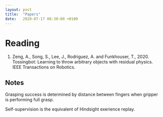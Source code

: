 ```yaml
---
layout: post
title:  "Papers"
date:   2020-07-17 08:30:00 +0100
---
```


# Reading
1. Zeng, A., Song, S., Lee, J., Rodriguez, A. and Funkhouser, T., 2020. Tossingbot: Learning to throw arbitrary objects with residual physics. IEEE Transactions on Robotics.

## Notes
Grasping success is determined by distance between fingers when gripper is performing full grasp.

Self-supervision is the equivalent of Hindsight exerience replay.
